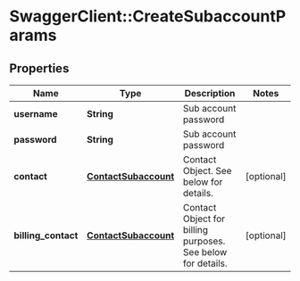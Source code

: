 # SwaggerClient::CreateSubaccountParams

## Properties
Name | Type | Description | Notes
------------ | ------------- | ------------- | -------------
**username** | **String** | Sub account password | 
**password** | **String** | Sub account password | 
**contact** | [**ContactSubaccount**](ContactSubaccount.md) | Contact Object. See below for details. | [optional] 
**billing_contact** | [**ContactSubaccount**](ContactSubaccount.md) | Contact Object for billing purposes. See below for details. | [optional] 


